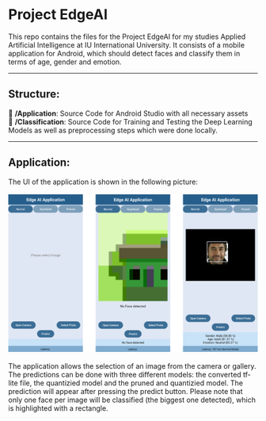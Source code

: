 # Project EdgeAI
This repo contains the files for the Project EdgeAI for my studies Applied Artificial Intelligence at IU International University. It consists of a mobile application for Android, which should detect faces and classify them in terms of age, gender and emotion.

---

## Structure:
📂 **/Application**: Source Code for Android Studio with all necessary assets<br>
📂 **/Classification**: Source Code for Training and Testing the Deep Learning Models as well as preprocessing steps which were done locally.

---

## Application:

The UI of the application is shown in the following picture:<br>
 <br>
![UI of the Application](ui.png)
<br> 
<br>The application allows the selection of an image from the camera or gallery. The predictions can be done with three different models: the converted tf-lite file, the quantizied model and the pruned and quantizied model. The prediction will appear after pressing the predict button. 
Please note that only one face per image will be classified (the biggest one detected), which is highlighted with a rectangle. 

